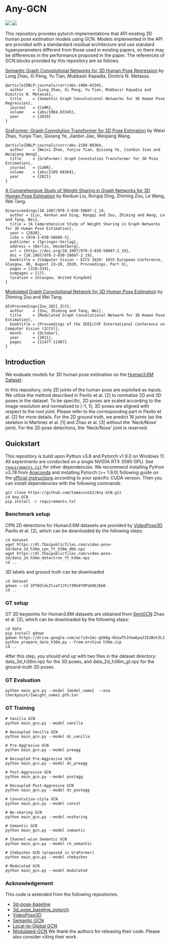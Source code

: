 # Any-GCN
<a href="https://hits.seeyoufarm.com"><img src="https://hits.seeyoufarm.com/api/count/incr/badge.svg?url=https%3A%2F%2Fgithub.com%2Ftamasino52%2FAny-GCN&count_bg=%2379C83D&title_bg=%23555555&icon=&icon_color=%23E7E7E7&title=hits&edge_flat=true"/></a>
<img src="https://img.shields.io/badge/PyTorch-EE4C2C?style=flat-square&logo=Pytorch&logoColor=white"/></a>

This repository provides pytorch implementations that API existing 3D human pose estimation models using GCN.
Models implemented in the API are provided with a standardard residual architecture and use standard hyperparameters different from those used in existing papers, so there may be differences in the performance proposed in the paper. The references of GCN blocks provided by this repository are as follows.

[Semantic Graph Convolutional Networks for 3D Human Pose Regression](https://arxiv.org/pdf/1904.03345) by Long Zhao, Xi Peng, Yu Tian, Mubbasir Kapadia, Dimitris N. Metaxas.

```
@article{DBLP:journals/corr/abs-1904-03345,
  author    = {Long Zhao, Xi Peng, Yu Tian, Mubbasir Kapadia and Dimitris N. Metaxas},
  title     = {Semantic Graph Convolutional Networks for 3D Human Pose Regression},
  journal   = {CoRR},
  volume    = {abs/1904.03345},
  year      = {2019}
}
```

[GraFormer: Graph Convolution Transformer for 3D Pose Estimation](https://arxiv.org/pdf/2109.08364) by Weixi Zhao, Yunjie Tian, Qixiang Ye, Jianbin Jiao, Weiqiang Wang.

```
@article{DBLP:journals/corr/abs-2109-08364,
  author    = {Weixi Zhao, Yunjie Tian, Qixiang Ye, Jianbin Jiao and Weiqiang Wang},
  title     = {GraFormer: Graph Convolution Transformer for 3D Pose Estimation},
  journal   = {CoRR},
  volume    = {abs/2109.08364},
  year      = {2021}
}
```
[A Comprehensive Study of Weight Sharing in Graph Networks for 3D Human Pose Estimation](https://www.ecva.net/papers/eccv_2020/papers_ECCV/papers/123550324.pdf) by Kenkun Liu, Rongqi Ding, Zhiming Zou, Le Wang, Wei Tang.

```
@inproceedings{10.1007/978-3-030-58607-2_19,
  author = {Liu, Kenkun and Ding, Rongqi and Zou, Zhiming and Wang, Le and Tang, Wei},
  title = {A Comprehensive Study of Weight Sharing in Graph Networks for 3D Human Pose Estimation},
  year = {2020},
  isbn = {978-3-030-58606-5},
  publisher = {Springer-Verlag},
  address = {Berlin, Heidelberg},
  url = {https://doi.org/10.1007/978-3-030-58607-2_19},
  doi = {10.1007/978-3-030-58607-2_19},
  booktitle = {Computer Vision – ECCV 2020: 16th European Conference, Glasgow, UK, August 23–28, 2020, Proceedings, Part X},
  pages = {318–334},
  numpages = {17},
  location = {Glasgow, United Kingdom}
}
```

[Modulated Graph Convolutional Network for 3D Human Pose Estimation](https://openaccess.thecvf.com/content/ICCV2021/papers/Zou_Modulated_Graph_Convolutional_Network_for_3D_Human_Pose_Estimation_ICCV_2021_paper.pdf) by Zhiming Zou and Wei Tang.

```
@InProceedings{Zou_2021_ICCV,
  author    = {Zou, Zhiming and Tang, Wei},
  title     = {Modulated Graph Convolutional Network for 3D Human Pose Estimation},
  booktitle = {Proceedings of the IEEE/CVF International Conference on Computer Vision (ICCV)},
  month     = {October},
  year      = {2021},
  pages     = {11477-11487}
}
```

## Introduction

We evaluate models for 3D human pose estimation on the [Human3.6M Dataset](http://vision.imar.ro/human3.6m/).

In this repository, only 2D joints of the human pose are exploited as inputs. We utilize the method described in Pavllo et al. [2] to normalize 2D and 3D poses in the dataset. To be specific, 2D poses are scaled according to the image resolution and normalized to [-1, 1]; 3D poses are aligned with respect to the root joint. Please refer to the corresponding part in Pavllo et al. [2] for more details. For the 2D ground truth, we predict 16 joints (as the skeleton in Martinez et al. [1] and Zhao et al. [3] without the 'Neck/Nose' joint). For the 2D pose detections, the 'Neck/Nose' joint is reserved. 


## Quickstart

This repository is build upon Python v3.8 and Pytorch v1.9.0 on Windows 11. All experiments are conducted on a single NVIDIA RTX 3090 GPU. See [`requirements.txt`](requirements.txt) for other dependencies. We recommend installing Python v3.78 from [Anaconda](https://www.anaconda.com/) and installing Pytorch (>= 1.9.0) following guide on the [official instructions](https://pytorch.org/) according to your specific CUDA version. Then you can install dependencies with the following commands.

```
git clone https://github.com/tamasino52/Any-GCN.git
cd Any_GCN
pip install -r requirements.txt
```

### Benchmark setup
CPN 2D detections for Human3.6M datasets are provided by [VideoPose3D](https://github.com/facebookresearch/VideoPose3D) Pavllo et al. [2], which can be downloaded by the following steps:

```
cd dataset
wget https://dl.fbaipublicfiles.com/video-pose-3d/data_2d_h36m_cpn_ft_h36m_dbb.npz
wget https://dl.fbaipublicfiles.com/video-pose-3d/data_2d_h36m_detectron_ft_h36m.npz
cd ..
```

3D labels and ground truth can be downloaded
```
cd dataset
gdown --id 1P7W3ldx2lxaYJJYcf3RG4Y9PsD4EJ6b0
cd ..
```

### GT setup 

GT 2D keypoints for Human3.6M datasets are obtained from [SemGCN](https://github.com/garyzhao/SemGCN) Zhao et al. [3], which can be downloaded by the following steps:
```
cd data
pip install gdown
gdown https://drive.google.com/uc?id=1Ac-gUXAg-6UiwThJVaw6yw2151Bot3L1
python prepare_data_h36m.py --from-archive h36m.zip
cd ..
```
After this step, you should end up with two files in the dataset directory: data_3d_h36m.npz for the 3D poses, and data_2d_h36m_gt.npz for the ground-truth 2D poses.

### GT Evaluation 
```
python main_gcn.py --model {model_name}  --eva checkpoint/{weight_name}.pth.tar
```

### GT Training 
```
# Vanilla GCN
python main_gcn.py --model vanilla

# Decoupled Vanilla GCN
python main_gcn.py --model dc_vanilla

# Pre-Aggresive GCN
python main_gcn.py --model preagg

# Decoupled Pre-Aggresive GCN
python main_gcn.py --model dc_preagg

# Post-Aggresive GCN
python main_gcn.py --model postagg

# Decoupled Post-Aggresive GCN
python main_gcn.py --model dc_postagg

# Convolution-style GCN
python main_gcn.py --model convst

# No-sharing GCN
python main_gcn.py --model nosharing

# Semantic GCN
python main_gcn.py --model semantic

# Channel-wise Semantic GCN
python main_gcn.py --model ch_semantic

# Chebyshev GCN (proposed in GraFormer)
python main_gcn.py --model chebyshev

# Modulated GCN
python main_gcn.py --model modulated
```

### Acknowledgement
This code is extended from the following repositories.
- [3d-pose-baseline](https://github.com/una-dinosauria/3d-pose-baseline)
- [3d_pose_baseline_pytorch](https://github.com/weigq/3d_pose_baseline_pytorch)
- [VideoPose3D](https://github.com/facebookresearch/VideoPose3D)
- [Semantic GCN](https://github.com/garyzhao/SemGCN)
- [Local-to-Global GCN](https://github.com/vanoracai/Exploiting-Spatial-temporal-Relationships-for-3D-Pose-Estimation-via-Graph-Convolutional-Networks)
- [Modulated-GCN](https://github.com/ZhimingZo/Modulated-GCN)
We thank the authors for releasing their code. Please also consider citing their work.
